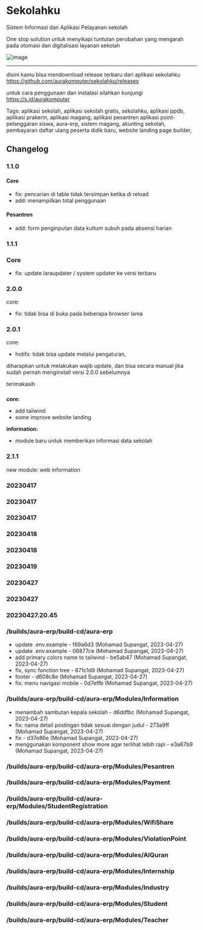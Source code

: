# Sekolahku

Sistem Informasi dan Aplikasi Pelayanan sekolah

One stop solution untuk menyikapi tuntutan perubahan yang mengarah pada otomasi dan digitalisasi layanan sekolah

![image](https://user-images.githubusercontent.com/48933993/229391790-d9523747-39d0-4441-9a50-a26ea2dad28a.png)

---

disini kamu bisa mendownload release terbaru dari aplikasi sekolahku https://github.com/aurakomputer/sekolahku/releases

untuk cara penggunaan dan instalasi silahkan kunjungi https://s.id/aurakomputer

Tags: aplikasi sekolah, aplikasi sekolah gratis, sekolahku, aplikasi ppdb, aplikasi prakerin, aplikasi magang, aplikasi pesantren aplikasi point-pelanggaran siswa, aura-erp, sistem magang, akunting sekolah, pembayaran daftar ulang peserta didik baru, website landing page builder, 


## Changelog
### 1.1.0
#### Core
- fix: pencarian di table tidak tersimpan ketika di reload
- add: menampilkan total penggunaan  

#### Pesantren  
- add: form penginputan data kultum subuh pada absensi harian


### 1.1.1
### Core  
- fix: update laraupdater / system updater ke versi terbaru


### 2.0.0


core:
- fix: tidak bisa di buka pada beberapa browser lama


### 2.0.1


core:
- hotifx: tidak bisa update melalui pengaturan,

diharapkan untuk melakukan wajib update, dan bisa secara manual jika sudah
pernah menginstall versi 2.0.0 sebelumnya

terimakasih


### 


**core:**
- add tailwind
- some improve website landing


**information:**
- module baru untuk memberikan informasi data sekolah


### 2.1.1


new module: web information


### 20230417




### 20230417




### 20230417




### 20230418




### 20230418




### 20230419




### 20230427




### 20230427




### 20230427.20.45


### /builds/aura-erp/build-cd/aura-erp
- update .env.example - f69a6d3 (Mohamad Supangat, 2023-04-27)
- update .env.example - 06877ce (Mohamad Supangat, 2023-04-27)
- add primary colors name to tailwind - be5ab47 (Mohamad Supangat, 2023-04-27)
- fix, sync function tree - 871c1d9 (Mohamad Supangat, 2023-04-27)
- footer - d608c8e (Mohamad Supangat, 2023-04-27)
- fix: menu navigasi mobile - 0d7effb (Mohamad Supangat, 2023-04-27)
### /builds/aura-erp/build-cd/aura-erp/Modules/Information
- menambah sambutan kepala sekolah - d6ddfbc (Mohamad Supangat, 2023-04-27)
- fix: nama detail postingan tidak sesuai dengan judul - 273a9ff (Mohamad Supangat, 2023-04-27)
- fix - d37e86e (Mohamad Supangat, 2023-04-27)
- menggunakan komponent show more agar terlihat lebih rapi - e3a67b9 (Mohamad Supangat, 2023-04-27)
### /builds/aura-erp/build-cd/aura-erp/Modules/Pesantren
### /builds/aura-erp/build-cd/aura-erp/Modules/Payment
### /builds/aura-erp/build-cd/aura-erp/Modules/StudentRegistration
### /builds/aura-erp/build-cd/aura-erp/Modules/WifiShare
### /builds/aura-erp/build-cd/aura-erp/Modules/ViolationPoint
### /builds/aura-erp/build-cd/aura-erp/Modules/AlQuran
### /builds/aura-erp/build-cd/aura-erp/Modules/Internship
### /builds/aura-erp/build-cd/aura-erp/Modules/Industry
### /builds/aura-erp/build-cd/aura-erp/Modules/Student
### /builds/aura-erp/build-cd/aura-erp/Modules/Teacher
